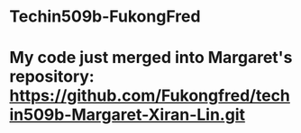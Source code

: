 # Techin509b-FukongFred
# My code just merged into Margaret's repository: https://github.com/Fukongfred/techin509b-Margaret-Xiran-Lin.git
